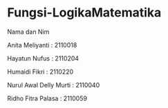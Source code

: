 # Fungsi-LogikaMatematika

Nama dan Nim

Anita Meliyanti : 2110018

Hayatun Nufus : 2110204

Humaidi Fikri : 2110220

Nurul Awal Delly Murti : 2110040

Ridho Fitra Palasa : 2110059
